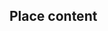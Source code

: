 ## Place content


<!-- <values.placeContent> -->
<!-- </values.placeContent> -->


<!-- <variants.placeContent> -->
<!-- </variants.placeContent> -->
